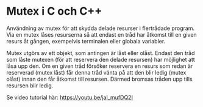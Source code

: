 # Mutex i C och C++
Användning av mutex för att skydda delade resurser i flertrådade program.
Via en mutex låses resurserna så att endast en tråd har åtkomst till en given
resurs åt gången, exempelvis terminalen eller globala variabler.

Mutex utgörs av ett objekt, som antingen är låst eller olåst. Endast den tråd som låste mutexen 
(för att reservera den delade resursen) har möjlighet att låsa upp den. Om en given tråd 
försöker reservera en resurs som redan är reserverad (mutex låst) får denna tråd vänta på att 
den blir ledig (mutex olåst) innan den får åtkomst till resursen. 
Därmed bromsas tråden upp tills resursen blir ledig.

Se video tutorial här:
https://youtu.be/jaI_mufDQ2I
